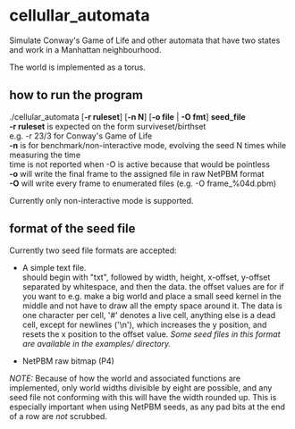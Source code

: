# cellullar\_automata
Simulate Conway's Game of Life and other automata
that have two states and work in a Manhattan
neighbourhood.

The world is implemented as a torus.

## how to run the program
./cellular\_automata \[**-r ruleset**\] \[**-n N**\] \[**-o file** | **-O fmt**\] **seed\_file**  
	**-r ruleset** is expected on the form surviveset/birthset  
	   e.g. -r 23/3 for Conway's Game of Life  
	**-n** is for benchmark/non-interactive mode, evolving the seed N times while measuring the time  
	   time is not reported when -O is active because that would be pointless  
	**-o** will write the final frame to the assigned file in raw NetPBM format  
	**-O** will write every frame to enumerated files (e.g. -O frame_%04d.pbm)  

Currently only non-interactive mode is supported.

## format of the seed file
Currently two seed file formats are accepted:

* A simple text file.  
should begin with "txt", followed by width, height, x-offset, y-offset separated by whitespace,
and then the data. the offset values are for if you want to e.g. make a big world and place a small
seed kernel in the middle and not have to draw all the empty space around it. The data is one character
per cell, '#' denotes a live cell, anything else is a dead cell, except for newlines ('\n'), which
increases the y position, and resets the x position to the offset value.
*Some seed files in this format are available in the examples/ directory.*

* NetPBM raw bitmap (P4)

*NOTE:* Because of how the world and associated functions are implemented, only world widths divisible
by eight are possible, and any seed file not conforming with this will have the width rounded up.
This is especially important when using NetPBM seeds, as any pad bits at the end of a row
are *not* scrubbed.
